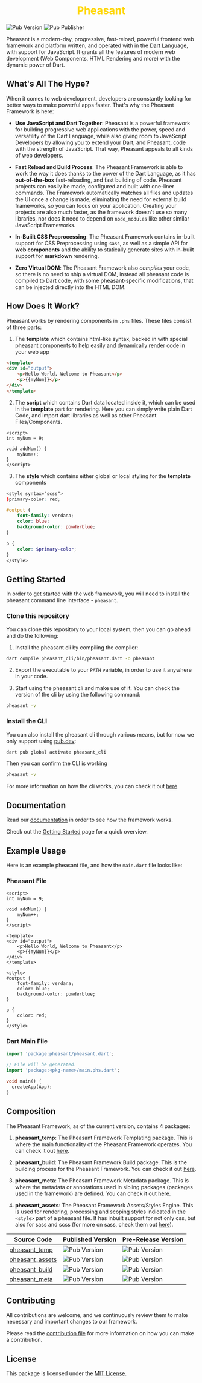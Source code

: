 # <center><div style="color:gold">Pheasant</div></center>

![Pub Version](https://img.shields.io/pub/v/pheasant?labelColor=rgb(245%2C%20193%2C%2066)&link=https%3A%2F%2Fpub.dev%2Fpackages%2Fpheasant)  ![Pub Publisher](https://img.shields.io/pub/publisher/pheasant?labelColor=rgb(245%2C%20193%2C%2066)&link=https%3A%2F%2Fpub.dev%2Fpackages%2Fpheasant)

Pheasant is a modern-day, progressive, fast-reload, powerful frontend web framework and platform written, and operated with in the [Dart Language](https://dart.dev), with support for JavaScript. It grants all the features of modern web development (Web Components, HTML Rendering and more) with the dynamic power of Dart.

## What's All The Hype?
When it comes to web development, developers are constantly looking for better ways to make powerful apps faster. That's why the Pheasant Framework is here:

- **Use JavaScript and Dart Together**: Pheasant is a powerful framework for building progressive web applications with the power, speed and versatility of the Dart Language, while also giving room to JavaScript Developers by allowing you to extend your Dart, and Pheasant, code with the strength of JavaScript. That way, Pheasant appeals to all kinds of web developers.

- **Fast Reload and Build Process**: The Pheasant Framework is able to work the way it does thanks to the power of the Dart Language, as it has **out-of-the-box** fast-reloading, and fast building of code. Pheasant projects can easily be made, configured and built with one-liner commands. The Framework automatically watches all files and updates the UI once a change is made, eliminating the need for external build frameworks, so you can focus on your application. Creating your projects are also much faster, as the framework doesn't use so many libraries, nor does it need to depend on `node_modules` like other similar JavaScript Frameworks.

- **In-Buiilt CSS Preprocessing**: The Pheasant Framework contains in-built support for CSS Preprocessing using `sass`, as well as a simple API for **web components** and the ability to statically generate sites with in-built support for **markdown** rendering.

- **Zero Virtual DOM**: The Pheasant Framework also *compiles* your code, so there is no need to ship a virtual DOM, instead all pheasant code is compiled to Dart code, with some pheasant-specific modifications, that can be injected directly into the HTML DOM. 

## How Does It Work?
Pheasant works by rendering components in `.phs` files. These files consist of three parts: 
1. The **template** which contains html-like syntax, backed in with special pheasant components to help easily and dynamically render code in your web app
```html
<template>
<div id="output">
    <p>Hello World, Welcome to Pheasant</p>
    <p>{{myNum}}</p>
</div>
</template>
```
2. The **script** which contains Dart data located inside it, which can be used in the **template** part for rendering. Here you can simply write plain Dart Code, and import dart libraries as well as other Pheasant Files/Components.
```
<script>
int myNum = 9;

void addNum() {
    myNum++;
}
</script>
```

3. The **style** which contains either global or local styling for the **template** components
```scss
<style syntax="scss">
$primary-color: red;

#output {
    font-family: verdana;
    color: blue;
    background-color: powderblue;
}

p {
    color: $primary-color;
}
</style>
```

## Getting Started
In order to get started with the web framework, you will need to install the pheasant command line interface - `pheasant`.

### Clone this repository
You can clone this repository to your local system, then you can go ahead and do the following:
1. Install the pheasant cli by compiling the compiler:
```bash
dart compile pheasant_cli/bin/pheasant.dart -o pheasant
```

2. Export the executable to your `PATH` variable, in order to use it anywhere in your code.

3. Start using the pheasant cli and make use of it. You can check the version of the cli by using the following command:
```bash
pheasant -v
```

### Install the CLI
You can also install the pheasant cli through various means, but for now we only support using [pub.dev](https://pub.dev):
```bash
dart pub global activate pheasant_cli
```

Then you can confirm the CLI is working
```bash
pheasant -v
```

For more information on how the cli works, you can check it out [here](pheasant_cli/README.md)

## Documentation
Read our [documentation]() in order to see how the framework works. 

Check out the [Getting Started]() page for a quick overview.

## Example Usage
Here is an example pheasant file, and how the `main.dart` file looks like:

### Pheasant File
```pheasant
<script>
int myNum = 9;

void addNum() {
    myNum++;
}
</script>

<template>
<div id="output">
    <p>Hello World, Welcome to Pheasant</p>
    <p>{{myNum}}</p>
</div>
</template>

<style>
#output {
    font-family: verdana;
    color: blue;
    background-color: powderblue;
}

p {
    color: red;
}
</style>
```

### Dart Main File
```dart
import 'package:pheasant/pheasant.dart';

// File will be generated.
import 'package:<pkg-name>/main.phs.dart';

void main() {
  createApp(App);
}
```

## Composition
The Pheasant Framework, as of the current version, contains 4 packages:
1. **pheasant_temp**: The Pheasant Framework Templating package. This is where the main functionality of the Pheasant Framework operates. You can check it out [here](https://github.com/pheasantframework/pheasant_temp).

2. **pheasant_build**: The Pheasant Framework Build package. This is the building process for the Pheasant Framework. You can check it out [here](https://github.com/pheasantframework/pheasant_build).

3. **pheasant_meta**: The Pheasant Framework Metadata package. This is where the metadata or annotations used in sibling packages (packages used in the framework) are defined. You can check it out [here](https://github.com/pheasantframework/pheasant_meta).

4. **pheasant_assets**: The Pheasant Framework Assets/Styles Engine. This is used for rendering, processing and scoping styles indicated in the `<style>` part of a pheasant file. It has inbuilt support for not only css, but also for sass and scss (for more on sass, check them out [here](https://sass-lang.com)).


| Source Code | Published Version | Pre-Release Version |
| ----------- | ----------------- | ------------------- |
| [pheasant_temp](https://pub.dev/packages/pheasant_temp) | ![Pub Version](https://img.shields.io/pub/v/pheasant_temp?link=https%3A%2F%2Fpub.dev%2Fpackages%2Fpheasant_temp) | ![Pub Version](https://img.shields.io/pub/v/pheasant_temp?link=https%3A%2F%2Fpub.dev%2Fpackages%2Fpheasant_temp) |
| [pheasant_assets](https://pub.dev/packages/pheasant_assets) | ![Pub Version](https://img.shields.io/pub/v/pheasant_assets?link=https%3A%2F%2Fpub.dev%2Fpackages%2Fpheasant_assets) | ![Pub Version](https://img.shields.io/pub/v/pheasant_assets?include_prereleases&link=https%3A%2F%2Fpub.dev%2Fpackages%2Fpheasant_assets) |
| [pheasant_build](https://pub.dev/packages/pheasant_build) | ![Pub Version](https://img.shields.io/pub/v/pheasant_build?link=https%3A%2F%2Fpub.dev%2Fpackages%2Fpheasant_build) | ![Pub Version](https://img.shields.io/pub/v/pheasant_build?include_prereleases&link=https%3A%2F%2Fpub.dev%2Fpackages%2Fpheasant_build) |
| [pheasant_meta](https://pub.dev/packages/pheasant_meta) | ![Pub Version](https://img.shields.io/pub/v/pheasant_meta?link=https%3A%2F%2Fpub.dev%2Fpackages%2Fpheasant_meta) | ![Pub Version](https://img.shields.io/pub/v/pheasant_meta?include_prereleases&link=https%3A%2F%2Fpub.dev%2Fpackages%2Fpheasant_meta) |

## Contributing
All contributions are welcome, and we continuously review them to make necessary and important changes to our framework.

Please read the [contribution file](./CONTRIBUTING.md) for more information on how you can make a contribution.

## License
This package is licensed under the [MIT License](./LICENSE).
